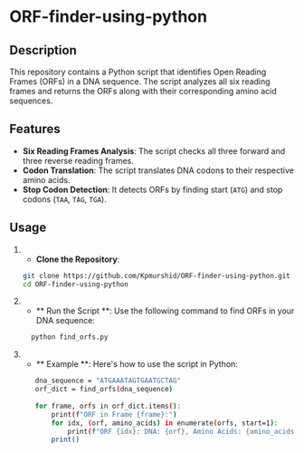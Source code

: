 # ORF-finder-using-python

## Description
This repository contains a Python script that identifies Open Reading Frames (ORFs) in a DNA sequence. The script analyzes all six reading frames and returns the ORFs along with their corresponding amino acid sequences.

## Features
- **Six Reading Frames Analysis**: The script checks all three forward and three reverse reading frames.
- **Codon Translation**: The script translates DNA codons to their respective amino acids.
- **Stop Codon Detection**: It detects ORFs by finding start (`ATG`) and stop codons (`TAA`, `TAG`, `TGA`).

## Usage
1. - **Clone the Repository**:
   ```bash
   git clone https://github.com/Kpmurshid/ORF-finder-using-python.git
   cd ORF-finder-using-python

2. - ** Run the Script **:
   Use the following command to find ORFs in your DNA sequence:
   ```bash
     python find_orfs.py

3. - ** Example **:
Here's how to use the script in Python:
   ```bash
      dna_sequence = "ATGAAATAGTGAATGCTAG"
      orf_dict = find_orfs(dna_sequence)
      
      for frame, orfs in orf_dict.items():
          print(f"ORF in Frame {frame}:")
          for idx, (orf, amino_acids) in enumerate(orfs, start=1):
              print(f"ORF {idx}: DNA: {orf}, Amino Acids: {amino_acids}")
          print()
